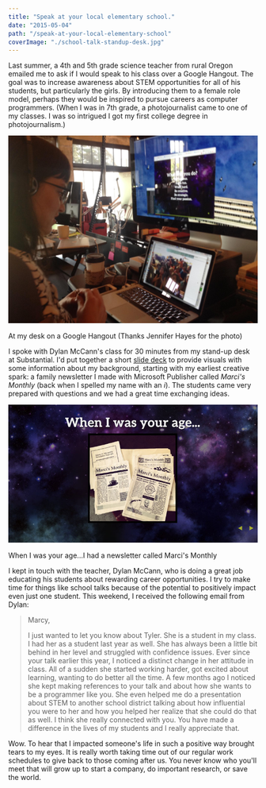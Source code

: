 ```yaml
---
title: "Speak at your local elementary school."
date: "2015-05-04"
path: "/speak-at-your-local-elementary-school"
coverImage: "./school-talk-standup-desk.jpg"
---
```


Last summer, a 4th and 5th grade science teacher from rural Oregon emailed me to ask if I would speak to his class over a Google Hangout. The goal was to increase awareness about STEM opportunities for all of his students, but particularly the girls. By introducing them to a female role model, perhaps they would be inspired to pursue careers as computer programmers. (When I was in 7th grade, a photojournalist came to one of my classes. I was so intrigued I got my first college degree in photojournalism.)

![Standing at my desk](./school-talk-standup-desk.jpg)

At my desk on a Google Hangout (Thanks Jennifer Hayes for the photo)

I spoke with Dylan McCann's class for 30 minutes from my stand-up desk at Substantial. I'd put together a short [slide deck](http://marcysutton.github.io/how-did-i-get-here/#/) to provide visuals with some information about my background, starting with my earliest creative spark: a family newsletter I made with Microsoft Publisher called _Marci's Monthly_ (back when I spelled my name with an _i_). The students came very prepared with questions and we had a great time exchanging ideas.

[![My slide deck, saying "When I was your age..."](./when-i-was-your-age.jpg)](http://marcysutton.github.io/how-did-i-get-here/#/ "Slide deck")

When I was your age...I had a newsletter called Marci's Monthly

I kept in touch with the teacher, Dylan McCann, who is doing a great job educating his students about rewarding career opportunities. I try to make time for things like school talks because of the potential to positively impact even just one student. This weekend, I received the following email from Dylan:

> Marcy,
> 
> I just wanted to let you know about Tyler. She is a student in my class. I had her as a student last year as well. She has always been a little bit behind in her level and struggled with confidence issues. Ever since your talk earlier this year, I noticed a distinct change in her attitude in class. All of a sudden she started working harder, got excited about learning, wanting to do better all the time. A few months ago I noticed she kept making references to your talk and about how she wants to be a programmer like you. She even helped me do a presentation about STEM to another school district talking about how influential you were to her and how you helped her realize that she could do that as well. I think she really connected with you. You have made a difference in the lives of my students and I really appreciate that.

Wow. To hear that I impacted someone's life in such a positive way brought tears to my eyes. It is really worth taking time out of our regular work schedules to give back to those coming after us. You never know who you'll meet that will grow up to start a company, do important research, or save the world.
